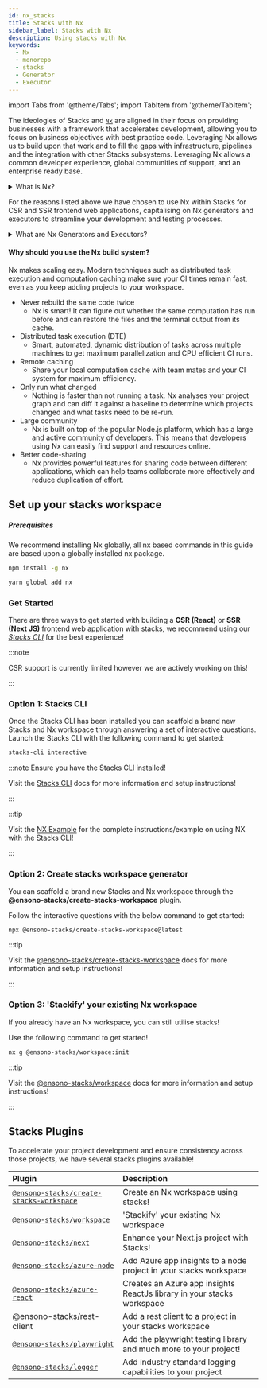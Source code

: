 ```yaml
---
id: nx_stacks
title: Stacks with Nx
sidebar_label: Stacks with Nx
description: Using stacks with Nx
keywords:
  - Nx
  - monorepo
  - stacks
  - Generator
  - Executor
---
```


import Tabs from '@theme/Tabs';
import TabItem from '@theme/TabItem';

The ideologies of Stacks and [`Nx`](https://nx.dev/) are aligned in their focus on providing businesses with a framework that accelerates development, allowing you to focus on business objectives with best practice code. Leveraging Nx allows us to build upon that work and to fill the gaps with infrastructure, pipelines and the integration with other Stacks subsystems. Leveraging Nx allows a common developer experience, global communities of support, and an enterprise ready base.

<details>
  <summary>What is Nx?</summary>
    <p>The Nx framework is a powerful tool that allows developers to easily build, test, and automate their applications. It is built on top of the popular open-source Node.js platform, and provides a streamlined and efficient workflow for building apps. With Nx, developers can easily manage their dependencies, automate tasks, and quickly test their applications.</p> 
    <p>Additionally, Nx provides powerful features such as code-sharing, optimized builds, and real-time feedback, making it an ideal choice for any developer looking to streamline their development process and improve their productivity.</p>

:::tip Find out more!
Find out more about Nx through their official [documentation](https://nx.dev/getting-started/intro)!
:::

</details>

For the reasons listed above we have chosen to use Nx within Stacks for CSR and SSR frontend web applications, capitalising on Nx generators and executors to streamline your development and testing processes.

<details>
  <summary>What are Nx Generators and Executors?</summary>
    <p>Nx generators and executors are two powerful features of the Nx build system that allow developers to quickly and easily generate new code and files for their projects, as well as to automate common tasks.</p>
    <p>Nx generators are templates that can be used to quickly generate new code and files for different types of projects, such as Angular applications, React components, and Node.js services. Developers can use these generators to quickly create the code and files they need, based on pre-defined templates, saving them time and effort.</p>
    <p>Nx executors, on the other hand, are scripts that can be used to automate common tasks, such as building, testing, and deploying code. Developers can use these executors to automate repetitive tasks and to streamline their workflow. Executors can also be customized to suit the specific needs of a project, making them a highly versatile tool.</p>
</details>

#### Why should you use the Nx build system?

Nx makes scaling easy. Modern techniques such as distributed task execution and computation caching make sure your CI times remain fast, even as you keep adding projects to your workspace.

- Never rebuild the same code twice
  - Nx is smart! It can figure out whether the same computation has run before and can restore the files and the terminal output from its cache.
- Distributed task execution (DTE)
  - Smart, automated, dynamic distribution of tasks across multiple machines to get maximum parallelization and CPU efficient CI runs.
- Remote caching
  - Share your local computation cache with team mates and your CI system for maximum efficiency.
- Only run what changed
  - Nothing is faster than not running a task. Nx analyses your project graph and can diff it against a baseline to determine which projects changed and what tasks need to be re-run.
- Large community
  - Nx is built on top of the popular Node.js platform, which has a large and active community of developers. This means that developers using Nx can easily find support and resources online.
- Better code-sharing
  - Nx provides powerful features for sharing code between different applications, which can help teams collaborate more effectively and reduce duplication of effort.

## Set up your stacks workspace

##### Prerequisites

We recommend installing Nx globally, all nx based commands in this guide are based upon a globally installed nx package.

<Tabs>
  <TabItem value="npm" label="npm">

  ```bash
  npm install -g nx
  ```

  </TabItem>
  <TabItem value="yarn" label="yarn">

  ```bash
  yarn global add nx
  ```

  </TabItem>
</Tabs>

### Get Started
There are three ways to get started with building a **CSR (React)** or **SSR (Next JS)** frontend web application with stacks, we recommend using our _[Stacks CLI](../stackscli/usage.mdx)_ for the best experience!

:::note

CSR support is currently limited however we are actively working on this!

:::

### Option 1: Stacks CLI

Once the Stacks CLI has been installed you can scaffold a brand new Stacks and Nx workspace through answering a set of interactive questions. Launch the Stacks CLI with the following command to get started:

```bash
stacks-cli interactive
```

:::note Ensure you have the Stacks CLI installed!

Visit the [Stacks CLI](../stackscli/usage.mdx) docs for more information and setup instructions!

:::

:::tip

Visit the [NX Example](../stackscli/examples.mdx#nx) for the complete instructions/example on using NX with the Stacks CLI!

:::

### Option 2: Create stacks workspace generator

You can scaffold a brand new Stacks and Nx workspace through the **@ensono-stacks/create-stacks-workspace** plugin.

Follow the interactive questions with the below command to get started:

```bash
npx @ensono-stacks/create-stacks-workspace@latest
```

:::tip

Visit the [@ensono-stacks/create-stacks-workspace](/docs/nx/create-stacks-workspace/ensono-stacks-create-stacks-workspace) docs for more information and setup instructions!

:::

### Option 3: 'Stackify' your existing Nx workspace

If you already have an Nx workspace, you can still utilise stacks!

Use the following command to get started!

```bash
nx g @ensono-stacks/workspace:init
```

:::tip

Visit the [@ensono-stacks/workspace](./workspace/plugin-information.md) docs for more information and setup instructions!

:::

## Stacks Plugins

To accelerate your project development and ensure consistency across those projects, we have several stacks plugins available!

| Plugin                                                                            | Description                                                            |
| :-------------------------------------------------------------------------------- | :--------------------------------------------------------------------- |
| [`@ensono-stacks/create-stacks-workspace`](ensono-stacks-create-stacks-workspace) | Create an Nx workspace using stacks!                                   |
| [`@ensono-stacks/workspace`](./workspace/plugin-information.md)                   | 'Stackify' your existing Nx workspace                                  |
| [`@ensono-stacks/next`](./next/plugin-information.md)                             | Enhance your Next.js project with Stacks!                              |
| [`@ensono-stacks/azure-node`](./azure-node/plugin-information.md)                 | Add Azure app insights to a node project in your stacks workspace      |
| [`@ensono-stacks/azure-react`](./azure-react/plugin-information.md)               | Creates an Azure app insights ReactJs library in your stacks workspace |
| @ensono-stacks/rest-client                                                        | Add a rest client to a project in your stacks workspace                |
| [`@ensono-stacks/playwright`](./playwright/plugin-information.md)                 | Add the playwright testing library and much more to your project!      |
| [`@ensono-stacks/logger`](./logger/plugin-information.md)                         | Add industry standard logging capabilities to your project             |